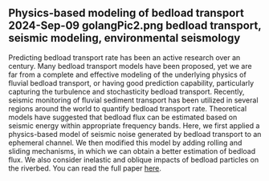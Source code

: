 Physics-based modeling of bedload transport
2024-Sep-09
golangPic2.png
bedload transport, seismic modeling, environmental seismology
-----

Predicting bedload transport rate has been an active research over an century. Many bedload transport models have been proposed, yet we are far from a complete and effective modeling of the underlying physics of fluvial bedload transport, or having good prediction capability, particularly capturing the turbulence and stochasticity bedload transport. Recently, seismic monitoring of fluvial sediment transport has been utilized in several regions around the world to quantify bedload transport rate. Theoretical models have suggested that bedload flux can be estimated based on seismic energy within appropriate frequency bands. Here, we first applied a physics-based model of seismic noise generated by bedload transport to an ephemeral channel. We then modified this model by adding rolling and sliding mechanisms, in which we can obtain a better estimation of bedload flux. We also consider inelastic and oblique impacts of bedload particles on the riverbed. You can read the full paper [here](https://doi.org/10.1029/2024JF007761).